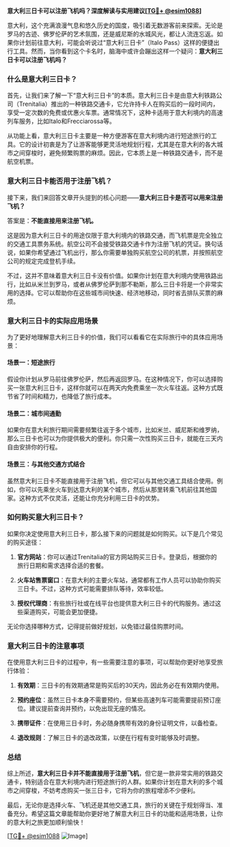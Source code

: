**意大利三日卡可以注册飞机吗？深度解读与实用建议[[TG💪+ @esim1088](https://t.me/s/esim1088)]**

意大利，这个充满浪漫气息和悠久历史的国度，吸引着无数游客前来探索。无论是罗马的古迹、佛罗伦萨的艺术氛围，还是威尼斯的水城风光，都让人流连忘返。如果你计划前往意大利，可能会听说过“意大利三日卡”（Italo Pass）这样的便捷出行工具。然而，当你看到这个卡名时，脑海中或许会蹦出这样一个疑问：**意大利三日卡可以注册飞机吗？**

### 什么是意大利三日卡？

首先，让我们来了解一下“意大利三日卡”的本质。意大利三日卡是由意大利铁路公司（Trenitalia）推出的一种铁路交通卡，它允许持卡人在购买后的一段时间内，享受一定次数的免费或优惠火车票。通常情况下，这种卡适用于意大利境内的高速列车服务，比如Italo和Frecciarossa等。

从功能上看，意大利三日卡主要是一种方便游客在意大利境内进行短途旅行的工具。它的设计初衷是为了让游客能够更灵活地规划行程，尤其是在意大利的各大城市之间穿梭时，避免频繁购票的麻烦。因此，它本质上是一种铁路交通卡，而不是航空机票。

### 意大利三日卡能否用于注册飞机？

接下来，我们来回答文章开头提到的核心问题——**意大利三日卡是否可以用来注册飞机？**

答案是：**不能直接用来注册飞机。**

这是因为意大利三日卡的用途仅限于意大利境内的铁路交通，而飞机票是完全独立的交通工具票务系统。航空公司不会接受铁路交通卡作为注册飞机的凭证。换句话说，如果你希望通过飞机出行，那么你需要单独购买航空公司的机票，并按照航空公司的规定完成登机手续。

不过，这并不意味着意大利三日卡没有价值。如果你计划在意大利境内使用铁路出行，比如从米兰到罗马，或者从佛罗伦萨到那不勒斯，那么三日卡将是一个非常实用的选择。它可以帮助你在这些城市间快速、经济地移动，同时省去排队买票的麻烦。

### 意大利三日卡的实际应用场景

为了更好地理解意大利三日卡的价值，我们可以看看它在实际旅行中的具体应用场景：

#### 场景一：短途旅行
假设你计划从罗马前往佛罗伦萨，然后再返回罗马。在这种情况下，你可以选择购买一张意大利三日卡，这样你就可以在两天内免费乘坐一次火车往返。这种方式既节省了时间和精力，也降低了旅行成本。

#### 场景二：城市间通勤
如果你在意大利旅行期间需要频繁往返于多个城市，比如米兰、威尼斯和维罗纳，那么三日卡也可以为你提供极大的便利。你只需一次性购买三日卡，就能在三天内自由安排你的行程。

#### 场景三：与其他交通方式结合
虽然意大利三日卡不能直接用于注册飞机，但它可以与其他交通工具结合使用。例如，你可以先乘坐火车到达意大利的某个城市，然后从那里转乘飞机前往其他国家。这种方式不仅灵活，还能让你充分利用三日卡的优势。

### 如何购买意大利三日卡？

如果你决定使用意大利三日卡，那么接下来的问题就是如何购买。以下是几个常见的购买途径：

1. **官方网站**：你可以通过Trenitalia的官方网站购买三日卡。登录后，根据你的旅行日期和需求选择合适的套餐。
   
2. **火车站售票窗口**：在意大利的主要火车站，通常都有工作人员可以协助你购买三日卡。不过，这种方式可能需要排队等待，效率较低。

3. **授权代理商**：有些旅行社或在线平台也提供意大利三日卡的代购服务。通过这些渠道购买，可能会更加便捷。

无论你选择哪种方式，记得提前做好规划，以免错过最佳购票时间。

### 意大利三日卡的注意事项

在使用意大利三日卡的过程中，有一些需要注意的事项，可以帮助你更好地享受旅行体验：

1. **有效期**：三日卡的有效期通常是购买后的30天内，因此务必在有效期内使用。

2. **预约座位**：虽然三日卡本身不需要预约，但某些高速列车可能需要提前预订座位。建议提前查询并预约，以免出现无座的情况。

3. **携带证件**：在使用三日卡时，务必随身携带有效的身份证明文件，以备检查。

4. **退改规则**：了解三日卡的退改政策，以便在行程有变时能够及时调整。

### 总结

综上所述，**意大利三日卡并不能直接用于注册飞机**，但它是一款非常实用的铁路交通卡，特别适合在意大利境内进行短途旅行的人群。如果你计划在意大利的多个城市之间穿梭，不妨考虑购买一张三日卡，它将为你的旅程增添不少便利。

最后，无论你是选择火车、飞机还是其他交通工具，旅行的关键在于规划得当、准备充分。希望这篇文章能帮助你更好地了解意大利三日卡的功能和适用场景，让你的意大利之旅更加顺利愉快！

[[TG💪+ @esim1088](https://t.me/s/esim1088) ![Image](https://i.postimg.cc/4NQfJmqS/Snipaste-2025-05-13-00-14-12.png)]